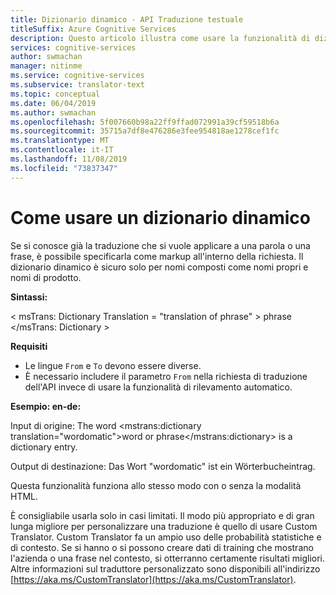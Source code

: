 ```yaml
---
title: Dizionario dinamico - API Traduzione testuale
titleSuffix: Azure Cognitive Services
description: Questo articolo illustra come usare la funzionalità di dizionario dinamico dei servizi cognitivi di Azure API Traduzione testuale.
services: cognitive-services
author: swmachan
manager: nitinme
ms.service: cognitive-services
ms.subservice: translator-text
ms.topic: conceptual
ms.date: 06/04/2019
ms.author: swmachan
ms.openlocfilehash: 5f007660b98a22ff9ffad072991a39cf59518b6a
ms.sourcegitcommit: 35715a7df8e476286e3fee954818ae1278cef1fc
ms.translationtype: MT
ms.contentlocale: it-IT
ms.lasthandoff: 11/08/2019
ms.locfileid: "73837347"
---
```

# <a name="how-to-use-a-dynamic-dictionary"></a>Come usare un dizionario dinamico

Se si conosce già la traduzione che si vuole applicare a una parola o una frase, è possibile specificarla come markup all'interno della richiesta. Il dizionario dinamico è sicuro solo per nomi composti come nomi propri e nomi di prodotto.

**Sintassi:**

< msTrans: Dictionary Translation = "translation of phrase" > phrase </msTrans: Dictionary >

**Requisiti**

* Le lingue `From` e `To` devono essere diverse. 
* È necessario includere il parametro `From` nella richiesta di traduzione dell'API invece di usare la funzionalità di rilevamento automatico. 

**Esempio: en-de:**

Input di origine: The word <mstrans:dictionary translation=\"wordomatic\">word or phrase</mstrans:dictionary> is a dictionary entry.

Output di destinazione: Das Wort "wordomatic" ist ein Wörterbucheintrag.

Questa funzionalità funziona allo stesso modo con o senza la modalità HTML.

È consigliabile usarla solo in casi limitati. Il modo più appropriato e di gran lunga migliore per personalizzare una traduzione è quello di usare Custom Translator. Custom Translator fa un ampio uso delle probabilità statistiche e di contesto. Se si hanno o si possono creare dati di training che mostrano l'azienda o una frase nel contesto, si otterranno certamente risultati migliori. Altre informazioni sul traduttore personalizzato sono disponibili all'indirizzo [https://aka.ms/CustomTranslator](https://aka.ms/CustomTranslator).
